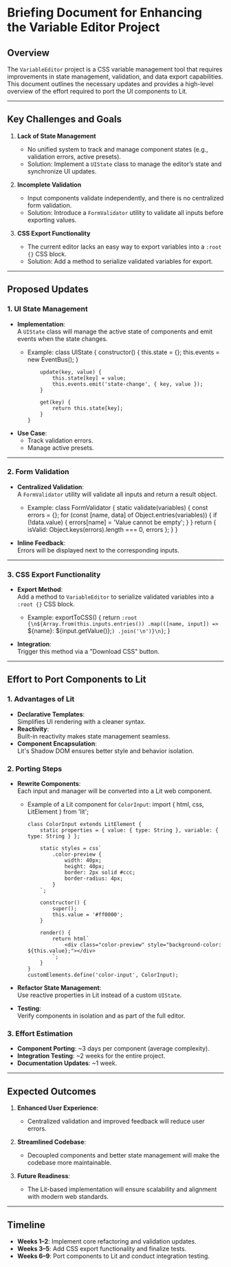 # Briefing Document for Enhancing the Variable Editor Project

## Overview
The `VariableEditor` project is a CSS variable management tool that requires improvements in state management, validation, and data export capabilities. This document outlines the necessary updates and provides a high-level overview of the effort required to port the UI components to Lit.

---

## Key Challenges and Goals
1. **Lack of State Management**  
   - No unified system to track and manage component states (e.g., validation errors, active presets).
   - Solution: Implement a `UIState` class to manage the editor’s state and synchronize UI updates.

2. **Incomplete Validation**  
   - Input components validate independently, and there is no centralized form validation.
   - Solution: Introduce a `FormValidator` utility to validate all inputs before exporting values.

3. **CSS Export Functionality**  
   - The current editor lacks an easy way to export variables into a `:root {}` CSS block.
   - Solution: Add a method to serialize validated variables for export.

---

## Proposed Updates

### 1. UI State Management
- **Implementation**:  
  A `UIState` class will manage the active state of components and emit events when the state changes.
    - Example:
          class UIState {
              constructor() {
                  this.state = {};
                  this.events = new EventBus();
              }

              update(key, value) {
                  this.state[key] = value;
                  this.events.emit('state-change', { key, value });
              }

              get(key) {
                  return this.state[key];
              }
          }

- **Use Case**:  
  - Track validation errors.
  - Manage active presets.

---

### 2. Form Validation
- **Centralized Validation**:  
  A `FormValidator` utility will validate all inputs and return a result object.
    - Example:
          class FormValidator {
              static validate(variables) {
                  const errors = {};
                  for (const [name, data] of Object.entries(variables)) {
                      if (!data.value) {
                          errors[name] = 'Value cannot be empty';
                      }
                  }
                  return { isValid: Object.keys(errors).length === 0, errors };
              }
          }

- **Inline Feedback**:  
  Errors will be displayed next to the corresponding inputs.

---

### 3. CSS Export Functionality
- **Export Method**:  
  Add a method to `VariableEditor` to serialize validated variables into a `:root {}` CSS block.
    - Example:
          exportToCSS() {
              return `:root {\n${Array.from(this.inputs.entries())
                  .map(([name, input]) => `    ${name}: ${input.getValue()};`)
                  .join('\n')}\n}`;
          }

- **Integration**:  
  Trigger this method via a "Download CSS" button.

---

## Effort to Port Components to Lit

### 1. Advantages of Lit
- **Declarative Templates**:  
  Simplifies UI rendering with a cleaner syntax.
- **Reactivity**:  
  Built-in reactivity makes state management seamless.
- **Component Encapsulation**:  
  Lit's Shadow DOM ensures better style and behavior isolation.

### 2. Porting Steps
- **Rewrite Components**:  
  Each input and manager will be converted into a Lit web component.
  - Example of a Lit component for `ColorInput`:
        import { html, css, LitElement } from 'lit';

        class ColorInput extends LitElement {
            static properties = { value: { type: String }, variable: { type: String } };

            static styles = css`
                .color-preview {
                    width: 40px;
                    height: 40px;
                    border: 2px solid #ccc;
                    border-radius: 4px;
                }
            `;

            constructor() {
                super();
                this.value = '#ff0000';
            }

            render() {
                return html`
                    <div class="color-preview" style="background-color: ${this.value};"></div>
                `;
            }
        }
        customElements.define('color-input', ColorInput);

- **Refactor State Management**:  
  Use reactive properties in Lit instead of a custom `UIState`.

- **Testing**:  
  Verify components in isolation and as part of the full editor.

### 3. Effort Estimation
- **Component Porting**: ~3 days per component (average complexity).
- **Integration Testing**: ~2 weeks for the entire project.
- **Documentation Updates**: ~1 week.

---

## Expected Outcomes
1. **Enhanced User Experience**:  
   - Centralized validation and improved feedback will reduce user errors.

2. **Streamlined Codebase**:  
   - Decoupled components and better state management will make the codebase more maintainable.

3. **Future Readiness**:  
   - The Lit-based implementation will ensure scalability and alignment with modern web standards.

---

## Timeline
- **Weeks 1–2**: Implement core refactoring and validation updates.
- **Weeks 3–5**: Add CSS export functionality and finalize tests.
- **Weeks 6–9**: Port components to Lit and conduct integration testing.
